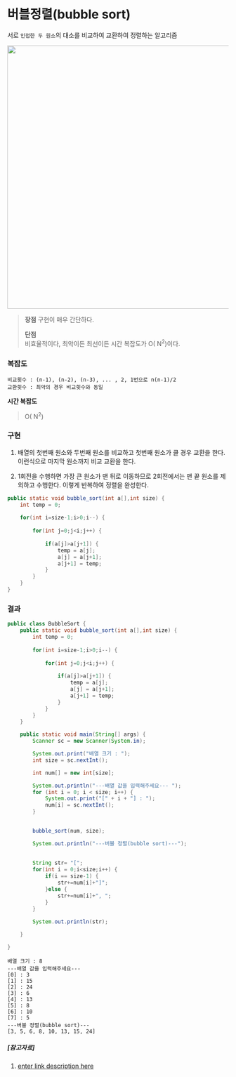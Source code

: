 ﻿# 버블정렬(bubble sort)
서로 `인접한 두 원소`의 대소를 비교하여 교환하여 정렬하는 알고리즘

<img src="https://user-images.githubusercontent.com/46274903/92555051-c6f7b380-f2a1-11ea-9535-706c25c1d356.PNG " width="600"  height="">


> **장점** 
> 구현이 매우 간단하다.
> 
> **단점**  
> 비효율적이다, 최악이든 최선이든 시간 복잡도가 O( N<sup>2</sup>)이다.

### 복잡도

    비교횟수 : (n-1), (n-2), (n-3), ... , 2, 1번으로 n(n-1)/2
    교환횟수 : 최악의 경우 비교횟수와 동일

**시간 복잡도**

> O( N<sup>2</sup>)

### 구현
1. 배열의 첫번째 원소와 두번째 원소를 비교하고 첫번째 원소가 클 경우 교환을 한다. 이런식으로 마지막 원소까지 비교 교환을 한다.

2.  1회전을 수행하면 가장 큰 원소가 맨 뒤로 이동하므로 2회전에서는 맨 끝 원소를 제외하고 수행한다. 이렇게 반복하여 정렬을 완성한다.

```java
public static void bubble_sort(int a[],int size) {
	int temp = 0;
	
	for(int i=size-1;i>0;i--) {
		
		for(int j=0;j<i;j++) {
			
			if(a[j]>a[j+1]) {
				temp = a[j];
				a[j] = a[j+1];
				a[j+1] = temp;
			}
		}
	}
}
```
### 결과
```java
public class BubbleSort {
	public static void bubble_sort(int a[],int size) {
		int temp = 0;
		
		for(int i=size-1;i>0;i--) {
			
			for(int j=0;j<i;j++) {
				
				if(a[j]>a[j+1]) {
					temp = a[j];
					a[j] = a[j+1];
					a[j+1] = temp;
				}
			}
		}
	}

	public static void main(String[] args) {
		Scanner sc = new Scanner(System.in);

		System.out.print("배열 크기 : ");
		int size = sc.nextInt();

		int num[] = new int[size];

		System.out.println("---배열 값을 입력해주세요--- ");
		for (int i = 0; i < size; i++) {
			System.out.print("[" + i + "] : ");
			num[i] = sc.nextInt();
		}

		
		bubble_sort(num, size);

		System.out.println("---버블 정렬(bubble sort)---");
		
		
		String str= "[";
		for(int i = 0;i<size;i++) {
			if(i == size-1) {
				str+=num[i]+"]";
			}else {
				str+=num[i]+", ";
			}
		}
		
		System.out.println(str);

	}

}
```
```
배열 크기 : 8
---배열 값을 입력해주세요--- 
[0] : 3
[1] : 15
[2] : 24
[3] : 6
[4] : 13
[5] : 8
[6] : 10
[7] : 5
---버블 정렬(bubble sort)---
[3, 5, 6, 8, 10, 13, 15, 24]
```


##### [참고자료]
1. [enter link description here](https://gmlwjd9405.github.io/2018/05/06/algorithm-bubble-sort.html)

